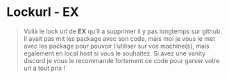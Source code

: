 # Lockurl - EX

> Voilà le lock url de **EX** qu'il a supprimer il y pas longtemps sur github. Il avait pas mit les package avec son code, mais moi je vous le met avec les package pour pouvoir l'utiliser sur vos machine(s), mais egalement en local host si vous le souhaitez. Si avez une vanity discord je vous le recommande fortement ce code pour garser votre url a tout prix !
